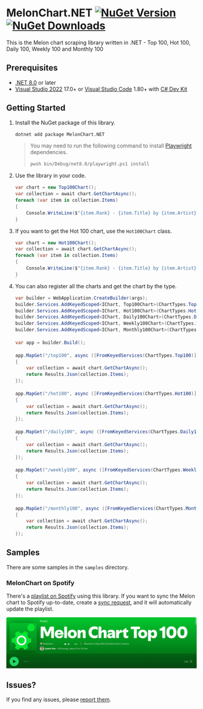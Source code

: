 # MelonChart.NET [![NuGet Version](https://img.shields.io/nuget/v/MelonChart.NET?logo=nuget)](https://www.nuget.org/packages/MelonChart.NET) [![NuGet Downloads](https://img.shields.io/nuget/dt/MelonChart.NET?logo=nuget)](https://www.nuget.org/packages/MelonChart.NET)

This is the Melon chart scraping library written in .NET - Top 100, Hot 100, Daily 100, Weekly 100 and Monthly 100

## Prerequisites

- [.NET 8.0](https://dotnet.microsoft.com/download/dotnet/8.0) or later
- [Visual Studio 2022](https://visualstudio.microsoft.com/vs/) 17.0+ or [Visual Studio Code](https://code.visualstudio.com/) 1.80+ with [C# Dev Kit](https://marketplace.visualstudio.com/items?itemName=ms-dotnettools.csdevkit)

## Getting Started

1. Install the NuGet package of this library.

    ```bash
    dotnet add package MelonChart.NET
    ```

   > You may need to run the following command to install [Playwright](https://playwright.dev/dotnet) dependencies.
   > 
   > ```bash
   > pwsh bin/Debug/net8.0/playwright.ps1 install
   > ```

1. Use the library in your code.

    ```csharp
    var chart = new Top100Chart();
    var collection = await chart.GetChartAsync();
    foreach (var item in collection.Items)
    {
        Console.WriteLine($"{item.Rank} - {item.Title} by {item.Artist}");
    }
    ```

1. If you want to get the Hot 100 chart, use the `Hot100Chart` class.

    ```csharp
    var chart = new Hot100Chart();
    var collection = await chart.GetChartAsync();
    foreach (var item in collection.Items)
    {
        Console.WriteLine($"{item.Rank} - {item.Title} by {item.Artist}");
    }
    ```

1. You can also register all the charts and get the chart by the type.

    ```csharp
    var builder = WebApplication.CreateBuilder(args);
    builder.Services.AddKeyedScoped<IChart, Top100Chart>(ChartTypes.Top100);
    builder.Services.AddKeyedScoped<IChart, Hot100Chart>(ChartTypes.Hot100);
    builder.Services.AddKeyedScoped<IChart, Daily100Chart>(ChartTypes.Daily100);
    builder.Services.AddKeyedScoped<IChart, Weekly100Chart>(ChartTypes.Weekly100);
    builder.Services.AddKeyedScoped<IChart, Monthly100Chart>(ChartTypes.Monthly100);
    
    var app = builder.Build();
    
    app.MapGet("/top100", async ([FromKeyedServices(ChartTypes.Top100)] IChart chart) =>
    {
        var collection = await chart.GetChartAsync();
        return Results.Json(collection.Items);
    });
    
    app.MapGet("/hot100", async ([FromKeyedServices(ChartTypes.Hot100)] IChart chart) =>
    {
        var collection = await chart.GetChartAsync();
        return Results.Json(collection.Items);
    });
    
    app.MapGet("/daily100", async ([FromKeyedServices(ChartTypes.Daily100)] IChart chart) =>
    {
        var collection = await chart.GetChartAsync();
        return Results.Json(collection.Items);
    });
    
    app.MapGet("/weekly100", async ([FromKeyedServices(ChartTypes.Weekly100)] IChart chart) =>
    {
        var collection = await chart.GetChartAsync();
        return Results.Json(collection.Items);
    });
    
    app.MapGet("/monthly100", async ([FromKeyedServices(ChartTypes.Monthly100)] IChart chart) =>
    {
        var collection = await chart.GetChartAsync();
        return Results.Json(collection.Items);
    });
    ```

## Samples

There are some samples in the `samples` directory.

### MelonChart on Spotify

There's a [playlist on Spotify](https://open.spotify.com/playlist/6zRtKdszUiBnJm4lIbC6h9?si=kCR3OHPVTHmI3jHEY1Qyrg) using this library. If you want to sync the Melon chart to Spotify up-to-date, create a [sync request](../../issues/new?assignees=&labels=sync-request&projects=&template=01_SYNC_CHART.yml&title=%5BSync%5D%3A+Request+for+chart+sync), and it will automatically update the playlist.

![Melon Chart on Spotify](./assets/melon-chart-on-spotify.png)

## Issues?

If you find any issues, please [report them](../../issues).
